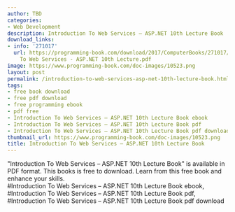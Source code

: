 ```yaml
---
author: TBD
categories:
- Web Development
description: Introduction To Web Services – ASP.NET 10th Lecture Book
download_links:
- info: '271017'
  url: https://programming-book.com/download/2017/ComputerBooks/271017/Introduction
    To Web Services - ASP.NET 10th Lecture.pdf
image: https://www.programming-book.com/doc-images/10523.png
layout: post
permalink: /introduction-to-web-services-asp-net-10th-lecture-book.html
tags:
- free book download
- free pdf download
- free programming ebook
- pdf free
- Introduction To Web Services – ASP.NET 10th Lecture Book ebook
- Introduction To Web Services – ASP.NET 10th Lecture Book pdf
- Introduction To Web Services – ASP.NET 10th Lecture Book pdf download
thumbnail_url: https://www.programming-book.com/doc-images/10523.png
title: Introduction To Web Services – ASP.NET 10th Lecture Book
---
```


 
<div class="item-desc text-justify">
  "Introduction To Web Services – ASP.NET 10th Lecture Book" is available in PDF format. This books is free to download. Learn from this free book and enhance your skills.
  <br>
  #Introduction To Web Services – ASP.NET 10th Lecture Book ebook, #Introduction To Web Services – ASP.NET 10th Lecture Book pdf, #Introduction To Web Services – ASP.NET 10th Lecture Book pdf download
</div>